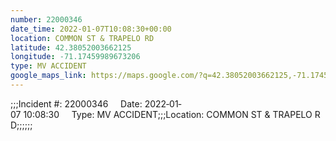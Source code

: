 ```yaml
---
number: 22000346
date_time: 2022-01-07T10:08:30+00:00
location: COMMON ST & TRAPELO RD
latitude: 42.38052003662125
longitude: -71.17459989673206
type: MV ACCIDENT
google_maps_link: https://maps.google.com/?q=42.38052003662125,-71.17459989673206
---
```


;;;Incident #: 22000346     Date: 2022‐01‐07 10:08:30     Type: MV ACCIDENT;;;Location: COMMON ST & TRAPELO RD;;;;;;
